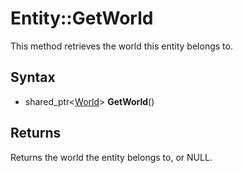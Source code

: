 # Entity::GetWorld

This method retrieves the world this entity belongs to.

## Syntax

- shared_ptr<[World](World.md)> **GetWorld**()

## Returns

Returns the world the entity belongs to, or NULL.

